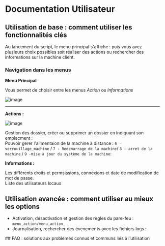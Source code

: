 # Documentation Utilisateur


## Utilisation de base : comment utiliser les fonctionnalités clés

Au lancement du script, le menu principal s'affiche :
puis vous avez plusieurs choix possibles soit réaliser des actions ou rechercher des informations sur la machine client.

### Navigation dans les menus

**Menu Principal**   

Vous permet de choisir entre les menus _Action_ ou _Informations_

![image](https://github.com/user-attachments/assets/e8f51c2b-44af-4fcf-991d-9aa6c1e61196)


________________________________________________________

**Actions :**

![image](https://github.com/user-attachments/assets/70359be3-1a70-4ae7-bd67-d25e65aca8f2)


Gestion des dossier, créer ou supprimer un dossier en indiquant son emplacment :         
Pouvoir gerer l'alimentaion de la machine à distance : `6 - verrouillage_machine` / `7 - Redemarrage de la machine`/ `8 - arret de la machine` / `9 -mise à jour du système de la machine`:   



**Informations :**   

Les différents droits et permsissions, connexions et date de modification de mot de passe.    
Liste des utilisateurs locaux




## Utilisation avancée : comment utiliser au mieux les options

- Activation, désactivation et gestion des règles du pare-feu : `menu_action/menu_action_`
- Journalisation, rechercher des évenements avec les fichiers logs : 



## FAQ : solutions aux problèmes connus et communs liés à l’utilisation

